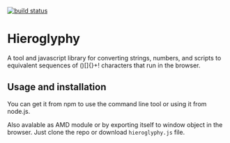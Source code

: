 [![build status](https://secure.travis-ci.org/alcuadrado/hieroglyphy.png)](http://travis-ci.org/alcuadrado/hieroglyphy)
# Hieroglyphy

A tool and javascript library for converting strings, numbers, and scripts to
equivalent sequences of ()[]{}+! characters that run in the browser.

## Usage and installation

You can get it from npm to use the command line tool or using it from node.js.

Also avalable as AMD module or by exporting itself to window object in the
browser. Just clone the repo or download `hieroglyphy.js` file.
